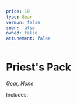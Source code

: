 ```yaml
---
price: 19
type: Gear
vermun: false
seen: false
owned: false
attunement: false
---
```

# Priest's Pack

*Gear, None*

Includes: